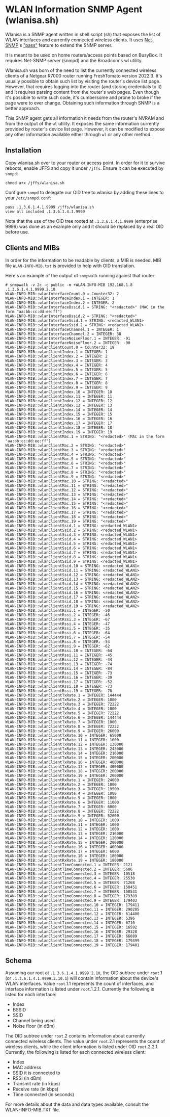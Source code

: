 # WLAN Information SNMP Agent (wlanisa.sh)

Wlanisa is a SNMP agent written in shell script (sh) that exposes the list of
WLAN interfaces and currently connected wireless clients. It uses
[Net-SNMP](http://www.net-snmp.org/)'s ["pass"](https://net-snmp.sourceforge.io/wiki/index.php/Net-snmp_extensions) feature to extend the SNMP server.

It is meant to be used on home routers/access points based on BusyBox. It requires
Net-SNMP server (snmpd) and the Broadcom's wl utility.

Wlanisa.sh was born of the need to list the currently connected wireless clients
of a Netgear R7000 router running FreshTomato version 2022.3. It's usually
possible to obtain such list by visiting the router's device list page. However,
that requires logging into the router (and storing credentials to it) and it
requires parsing content from the router's web pages. Even though it's possible
to write such code, it's cumbersome and prone to broke if the page were to ever
change. Obtaining such information through SNMP is a better approach.

This SNMP agent gets all information it needs from the router's NVRAM and from
the output of the `wl` utility. It exposes the same information currently provided
by router's device list page. However, it can be modified to expose any other
information available either through `wl` or any other method.

## Installation

Copy wlanisa.sh over to your router or access point. In order for it to survive
reboots, enable JFFS and copy it under `/jffs`. Ensure it can be executed by
`snmpd`:

```
chmod a+x /jffs/wlanisa.sh
```

Configure `snmpd` to delegate our OID tree to wlanisa by adding these lines to
your `/etc/snmpd.conf`:

```
pass .1.3.6.1.4.1.9999 /jffs/wlanisa.sh
view all included .1.3.6.1.4.1.9999
```

Note that the use of the OID tree rooted at `.1.3.6.1.4.1.9999` (enterprise 9999)
was done as an example only and it should be replaced by a real OID before use.

## Clients and MIBs

In order for the information to be readable by clients, a MIB is needed. MIB file
`WLAN-INFO-MIB.txt` is provided to help with OID translation.

Here's an example of the output of `snmpwalk` running against that router:

```
# snmpwalk -v 2c -c public -m +WLAN-INFO-MIB 192.168.1.8 .1.3.6.1.4.1.9999.2.10
WLAN-INFO-MIB::wlanInterfaceCount.0 = Counter32: 2
WLAN-INFO-MIB::wlanInterfaceIndex.1 = INTEGER: 1
WLAN-INFO-MIB::wlanInterfaceIndex.2 = INTEGER: 2
WLAN-INFO-MIB::wlanInterfaceBssid.1 = STRING: "<redacted>" (MAC in the form "aa:bb:cc:dd:ee:ff")
WLAN-INFO-MIB::wlanInterfaceBssid.2 = STRING: "<redacted>"
WLAN-INFO-MIB::wlanInterfaceSsid.1 = STRING: <redacted_WLAN1>
WLAN-INFO-MIB::wlanInterfaceSsid.2 = STRING: <redacted_WLAN2>
WLAN-INFO-MIB::wlanInterfaceChannel.1 = INTEGER: 1
WLAN-INFO-MIB::wlanInterfaceChannel.2 = INTEGER: 38
WLAN-INFO-MIB::wlanInterfaceNoiseFloor.1 = INTEGER: -91
WLAN-INFO-MIB::wlanInterfaceNoiseFloor.2 = INTEGER: -90
WLAN-INFO-MIB::wlanClientCount.0 = Counter32: 19
WLAN-INFO-MIB::wlanClientIndex.1 = INTEGER: 1
WLAN-INFO-MIB::wlanClientIndex.2 = INTEGER: 2
WLAN-INFO-MIB::wlanClientIndex.3 = INTEGER: 3
WLAN-INFO-MIB::wlanClientIndex.4 = INTEGER: 4
WLAN-INFO-MIB::wlanClientIndex.5 = INTEGER: 5
WLAN-INFO-MIB::wlanClientIndex.6 = INTEGER: 6
WLAN-INFO-MIB::wlanClientIndex.7 = INTEGER: 7
WLAN-INFO-MIB::wlanClientIndex.8 = INTEGER: 8
WLAN-INFO-MIB::wlanClientIndex.9 = INTEGER: 9
WLAN-INFO-MIB::wlanClientIndex.10 = INTEGER: 10
WLAN-INFO-MIB::wlanClientIndex.11 = INTEGER: 11
WLAN-INFO-MIB::wlanClientIndex.12 = INTEGER: 12
WLAN-INFO-MIB::wlanClientIndex.13 = INTEGER: 13
WLAN-INFO-MIB::wlanClientIndex.14 = INTEGER: 14
WLAN-INFO-MIB::wlanClientIndex.15 = INTEGER: 15
WLAN-INFO-MIB::wlanClientIndex.16 = INTEGER: 16
WLAN-INFO-MIB::wlanClientIndex.17 = INTEGER: 17
WLAN-INFO-MIB::wlanClientIndex.18 = INTEGER: 18
WLAN-INFO-MIB::wlanClientIndex.19 = INTEGER: 19
WLAN-INFO-MIB::wlanClientMac.1 = STRING: "<redacted>" (MAC in the form "aa:bb:cc:dd:ee:ff")
WLAN-INFO-MIB::wlanClientMac.2 = STRING: "<redacted>"
WLAN-INFO-MIB::wlanClientMac.3 = STRING: "<redacted>"
WLAN-INFO-MIB::wlanClientMac.4 = STRING: "<redacted>"
WLAN-INFO-MIB::wlanClientMac.5 = STRING: "<redacted>"
WLAN-INFO-MIB::wlanClientMac.6 = STRING: "<redacted>"
WLAN-INFO-MIB::wlanClientMac.7 = STRING: "<redacted>"
WLAN-INFO-MIB::wlanClientMac.8 = STRING: "<redacted>"
WLAN-INFO-MIB::wlanClientMac.9 = STRING: "<redacted>"
WLAN-INFO-MIB::wlanClientMac.10 = STRING: "<redacted>"
WLAN-INFO-MIB::wlanClientMac.11 = STRING: "<redacted>"
WLAN-INFO-MIB::wlanClientMac.12 = STRING: "<redacted>"
WLAN-INFO-MIB::wlanClientMac.13 = STRING: "<redacted>"
WLAN-INFO-MIB::wlanClientMac.14 = STRING: "<redacted>"
WLAN-INFO-MIB::wlanClientMac.15 = STRING: "<redacted>"
WLAN-INFO-MIB::wlanClientMac.16 = STRING: "<redacted>"
WLAN-INFO-MIB::wlanClientMac.17 = STRING: "<redacted>"
WLAN-INFO-MIB::wlanClientMac.18 = STRING: "<redacted>"
WLAN-INFO-MIB::wlanClientMac.19 = STRING: "<redacted>"
WLAN-INFO-MIB::wlanClientSsid.1 = STRING: <redacted_WLAN1>
WLAN-INFO-MIB::wlanClientSsid.2 = STRING: <redacted_WLAN1>
WLAN-INFO-MIB::wlanClientSsid.3 = STRING: <redacted_WLAN1>
WLAN-INFO-MIB::wlanClientSsid.4 = STRING: <redacted_WLAN1>
WLAN-INFO-MIB::wlanClientSsid.5 = STRING: <redacted_WLAN1>
WLAN-INFO-MIB::wlanClientSsid.6 = STRING: <redacted_WLAN1>
WLAN-INFO-MIB::wlanClientSsid.7 = STRING: <redacted_WLAN1>
WLAN-INFO-MIB::wlanClientSsid.8 = STRING: <redacted_WLAN1>
WLAN-INFO-MIB::wlanClientSsid.9 = STRING: <redacted_WLAN1>
WLAN-INFO-MIB::wlanClientSsid.10 = STRING: <redacted_WLAN1>
WLAN-INFO-MIB::wlanClientSsid.11 = STRING: <redacted_WLAN1>
WLAN-INFO-MIB::wlanClientSsid.12 = STRING: <redacted_WLAN1>
WLAN-INFO-MIB::wlanClientSsid.13 = STRING: <redacted_WLAN2>
WLAN-INFO-MIB::wlanClientSsid.14 = STRING: <redacted_WLAN2>
WLAN-INFO-MIB::wlanClientSsid.15 = STRING: <redacted_WLAN2>
WLAN-INFO-MIB::wlanClientSsid.16 = STRING: <redacted_WLAN2>
WLAN-INFO-MIB::wlanClientSsid.17 = STRING: <redacted_WLAN2>
WLAN-INFO-MIB::wlanClientSsid.18 = STRING: <redacted_WLAN2>
WLAN-INFO-MIB::wlanClientSsid.19 = STRING: <redacted_WLAN2>
WLAN-INFO-MIB::wlanClientRssi.1 = INTEGER: -50
WLAN-INFO-MIB::wlanClientRssi.2 = INTEGER: -46
WLAN-INFO-MIB::wlanClientRssi.3 = INTEGER: -67
WLAN-INFO-MIB::wlanClientRssi.4 = INTEGER: -47
WLAN-INFO-MIB::wlanClientRssi.5 = INTEGER: -35
WLAN-INFO-MIB::wlanClientRssi.6 = INTEGER: -64
WLAN-INFO-MIB::wlanClientRssi.7 = INTEGER: -54
WLAN-INFO-MIB::wlanClientRssi.8 = INTEGER: -54
WLAN-INFO-MIB::wlanClientRssi.9 = INTEGER: -62
WLAN-INFO-MIB::wlanClientRssi.10 = INTEGER: -64
WLAN-INFO-MIB::wlanClientRssi.11 = INTEGER: -45
WLAN-INFO-MIB::wlanClientRssi.12 = INTEGER: -44
WLAN-INFO-MIB::wlanClientRssi.13 = INTEGER: -74
WLAN-INFO-MIB::wlanClientRssi.14 = INTEGER: -84
WLAN-INFO-MIB::wlanClientRssi.15 = INTEGER: -73
WLAN-INFO-MIB::wlanClientRssi.16 = INTEGER: -39
WLAN-INFO-MIB::wlanClientRssi.17 = INTEGER: -52
WLAN-INFO-MIB::wlanClientRssi.18 = INTEGER: -73
WLAN-INFO-MIB::wlanClientRssi.19 = INTEGER: -70
WLAN-INFO-MIB::wlanClientTxRate.1 = INTEGER: 144444
WLAN-INFO-MIB::wlanClientTxRate.2 = INTEGER: 1000
WLAN-INFO-MIB::wlanClientTxRate.3 = INTEGER: 72222
WLAN-INFO-MIB::wlanClientTxRate.4 = INTEGER: 1000
WLAN-INFO-MIB::wlanClientTxRate.5 = INTEGER: 72222
WLAN-INFO-MIB::wlanClientTxRate.6 = INTEGER: 144444
WLAN-INFO-MIB::wlanClientTxRate.7 = INTEGER: 1000
WLAN-INFO-MIB::wlanClientTxRate.8 = INTEGER: 72222
WLAN-INFO-MIB::wlanClientTxRate.9 = INTEGER: 26000
WLAN-INFO-MIB::wlanClientTxRate.10 = INTEGER: 65000
WLAN-INFO-MIB::wlanClientTxRate.11 = INTEGER: 1000
WLAN-INFO-MIB::wlanClientTxRate.12 = INTEGER: 130000
WLAN-INFO-MIB::wlanClientTxRate.13 = INTEGER: 243000
WLAN-INFO-MIB::wlanClientTxRate.14 = INTEGER: 216000
WLAN-INFO-MIB::wlanClientTxRate.15 = INTEGER: 200000
WLAN-INFO-MIB::wlanClientTxRate.16 = INTEGER: 400000
WLAN-INFO-MIB::wlanClientTxRate.17 = INTEGER: 400000
WLAN-INFO-MIB::wlanClientTxRate.18 = INTEGER: 200000
WLAN-INFO-MIB::wlanClientTxRate.19 = INTEGER: 200000
WLAN-INFO-MIB::wlanClientRxRate.1 = INTEGER: 24000
WLAN-INFO-MIB::wlanClientRxRate.2 = INTEGER: 1000
WLAN-INFO-MIB::wlanClientRxRate.3 = INTEGER: 19500
WLAN-INFO-MIB::wlanClientRxRate.4 = INTEGER: 1000
WLAN-INFO-MIB::wlanClientRxRate.5 = INTEGER: 1000
WLAN-INFO-MIB::wlanClientRxRate.6 = INTEGER: 11000
WLAN-INFO-MIB::wlanClientRxRate.7 = INTEGER: 6000
WLAN-INFO-MIB::wlanClientRxRate.8 = INTEGER: 72222
WLAN-INFO-MIB::wlanClientRxRate.9 = INTEGER: 52000
WLAN-INFO-MIB::wlanClientRxRate.10 = INTEGER: 1000
WLAN-INFO-MIB::wlanClientRxRate.11 = INTEGER: 1000
WLAN-INFO-MIB::wlanClientRxRate.12 = INTEGER: 1000
WLAN-INFO-MIB::wlanClientRxRate.13 = INTEGER: 216000
WLAN-INFO-MIB::wlanClientRxRate.14 = INTEGER: 120000
WLAN-INFO-MIB::wlanClientRxRate.15 = INTEGER: 200000
WLAN-INFO-MIB::wlanClientRxRate.16 = INTEGER: 400000
WLAN-INFO-MIB::wlanClientRxRate.17 = INTEGER: 6000
WLAN-INFO-MIB::wlanClientRxRate.18 = INTEGER: 180000
WLAN-INFO-MIB::wlanClientRxRate.19 = INTEGER: 180000
WLAN-INFO-MIB::wlanClientTimeConnected.1 = INTEGER: 2121
WLAN-INFO-MIB::wlanClientTimeConnected.2 = INTEGER: 5606
WLAN-INFO-MIB::wlanClientTimeConnected.3 = INTEGER: 10518
WLAN-INFO-MIB::wlanClientTimeConnected.4 = INTEGER: 25530
WLAN-INFO-MIB::wlanClientTimeConnected.5 = INTEGER: 71268
WLAN-INFO-MIB::wlanClientTimeConnected.6 = INTEGER: 158451
WLAN-INFO-MIB::wlanClientTimeConnected.7 = INTEGER: 158531
WLAN-INFO-MIB::wlanClientTimeConnected.8 = INTEGER: 179389
WLAN-INFO-MIB::wlanClientTimeConnected.9 = INTEGER: 179403
WLAN-INFO-MIB::wlanClientTimeConnected.10 = INTEGER: 179411
WLAN-INFO-MIB::wlanClientTimeConnected.11 = INTEGER: 290205
WLAN-INFO-MIB::wlanClientTimeConnected.12 = INTEGER: 614400
WLAN-INFO-MIB::wlanClientTimeConnected.13 = INTEGER: 5396
WLAN-INFO-MIB::wlanClientTimeConnected.14 = INTEGER: 6710
WLAN-INFO-MIB::wlanClientTimeConnected.15 = INTEGER: 16592
WLAN-INFO-MIB::wlanClientTimeConnected.16 = INTEGER: 29328
WLAN-INFO-MIB::wlanClientTimeConnected.17 = INTEGER: 66089
WLAN-INFO-MIB::wlanClientTimeConnected.18 = INTEGER: 179399
WLAN-INFO-MIB::wlanClientTimeConnected.19 = INTEGER: 179401
```

## Schema

Assuming our root at `.1.3.6.1.4.1.9999.2.10`, the OID subtree under `root`.1
(or `.1.3.6.1.4.1.9999.2.10.1`) will contain information about the device's
WLAN interfaces. Value `root`.1.1 represents the count of interfaces, and interface
information is listed under `root`.1.2.1. Currently the following is listed for
each interface:

- Index
- BSSID
- SSID
- Channel being used
- Noise floor (in dBm)

The OID subtree under `root`.2 contains information about currently connected
wireless clients. The value under `root`.2.1 represents the count of wireless
clients, while the client information is listed under OID `root`.2.2.1. Currently,
the following is listed for each connected wireless client:

- Index
- MAC address
- SSID it is connected to
- RSSI (in dBm)
- Transmit rate (in kbps)
- Receive rate (in kbps)
- Time connected (in seconds)

For more details about the data and data types available, consult the WLAN-INFO-MIB.TXT file.
